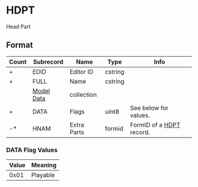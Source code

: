 HDPT
====

Head Part

## Format

Count | Subrecord | Name | Type | Info
------|-------|------|------|-----
+ | EDID | Editor ID | cstring |
+ | FULL | Name | cstring |
 | | [Model Data](Subrecords/Model.md) | collection |
+ | DATA | Flags | uint8 | See below for values.
-* | HNAM | Extra Parts | formid | FormID of a [HDPT](HDPT.md) record.


### DATA Flag Values

Value | Meaning
------|--------
0x01 | Playable
